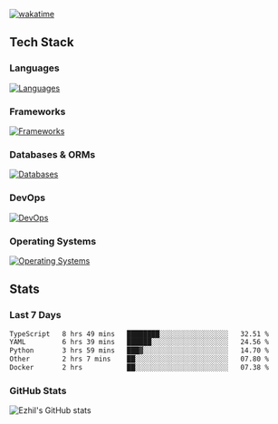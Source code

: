 [![wakatime](https://wakatime.com/badge/user/e780b5d2-6a76-4fde-a594-4ff159327ad3.svg)](https://wakatime.com/@e780b5d2-6a76-4fde-a594-4ff159327ad3)

## Tech Stack

### Languages

[![Languages](https://skillicons.dev/icons?i=python,java,kotlin,javascript,typescript,php,go,rust&theme=dark)](https://skillicons.dev)

### Frameworks

[![Frameworks](https://skillicons.dev/icons?i=react,next,tailwind,express,flask,jquery,bootstrap&theme=dark)](https://skillicons.dev)

### Databases & ORMs

[![Databases](https://skillicons.dev/icons?i=mysql,postgres,mongodb,prisma&theme=dark)](https://skillicons.dev)

### DevOps

[![DevOps](https://skillicons.dev/icons?i=aws,azure,gcp,cloudflare,vercel,docker,git,github,githubactions,nginx&theme=dark)](https://skillicons.dev)

### Operating Systems

[![Operating Systems](https://skillicons.dev/icons?i=windows,ubuntu&theme=dark)](https://skillicons.dev)

## Stats

### Last 7 Days

<!--START_SECTION:waka-->

```txt
TypeScript   8 hrs 49 mins   ████████░░░░░░░░░░░░░░░░░   32.51 %
YAML         6 hrs 39 mins   ██████░░░░░░░░░░░░░░░░░░░   24.56 %
Python       3 hrs 59 mins   ███▓░░░░░░░░░░░░░░░░░░░░░   14.70 %
Other        2 hrs 7 mins    ██░░░░░░░░░░░░░░░░░░░░░░░   07.80 %
Docker       2 hrs           ██░░░░░░░░░░░░░░░░░░░░░░░   07.38 %
```

<!--END_SECTION:waka-->

### GitHub Stats

![Ezhil's GitHub stats](https://github-readme-stats.vercel.app/api?username=ezhil56x&theme=dark&show_icons=true)
